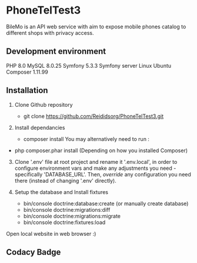 # PhoneTelTest3

BileMo is an API web service with aim to expose mobile phones catalog to different shops with privacy access.

## Development environment
PHP 8.0
MySQL 8.0.25
Symfony 5.3.3
Symfony server
Linux Ubuntu
Composer 1.11.99

## Installation

1. Clone Github repository
    - git clone https://github.com/Reididsorg/PhoneTelTest3.git

2. Install dependancies
    - composer install
      You may alternatively need to run :
- php composer.phar install
  (Depending on how you installed Composer)

3. Clone '.env' file at root project and rename it '.env.local', in order to configure environment vars and make any adjustments you need - specifically
   'DATABASE_URL'.
   Then, *override* any configuration you need there (instead of changing '.env' directly).

4. Setup the database and Install fixtures
    - bin/console doctrine:database:create (or manually create database)
    - bin/console doctrine:migrations:diff
    - bin/console doctrine:migrations:migrate
    - bin/console doctrine:fixtures:load

Open local website in web browser :)

## Codacy Badge
